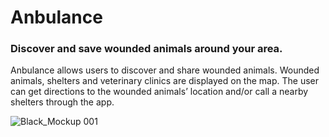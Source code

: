 # Anbulance
### Discover and save wounded animals around your area.

Anbulance allows users to discover and share wounded animals. Wounded animals, shelters and veterinary clinics are displayed on the map. The user can get directions to the wounded animals’ location and/or call a nearby shelters through the app.


![Black_Mockup 001](https://user-images.githubusercontent.com/65967007/137961554-b1430fd9-0083-4c9e-bc35-7b2c016ea036.jpeg)
